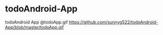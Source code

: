 # todoAndroid-App
todoAndroid App
@todoApp.gif
https://github.com/sunnyg522/todoAndroid-App/blob/master/todoApp.gif

